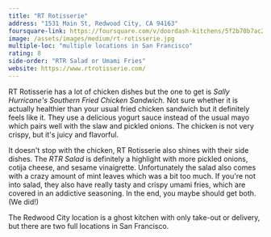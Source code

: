 ```yaml
---
title: "RT Rotisserie"
address: "1531 Main St, Redwood City, CA 94163"
foursquare-link: https://foursquare.com/v/doordash-kitchens/5f2b70b7ac280a6793143e41
image: /assets/images/medium/rt-rotisserie.jpg
multiple-loc: "multiple locations in San Francisco"
rating: 8
side-order: "RTR Salad or Umami Fries"
website: https://www.rtrotisserie.com/
---
```


RT Rotisserie has a lot of chicken dishes but the one to get is *Sally Hurricane's Southern Fried Chicken Sandwich*.
Not sure whether it is actually healthier than your usual fried chicken sandwich but it definitely feels like it. They
use a delicious yogurt sauce instead of the usual mayo which pairs well with the slaw and pickled onions. The chicken
is not very crispy, but it's juicy and flavorful.

It doesn't stop with the chicken, RT Rotisserie also shines with their side dishes. The *RTR Salad* is definitely a
highlight with more pickled onions, cotija cheese, and sesame vinaigrette. Unfortunately the salad also comes with a
crazy amount of mint leaves which was a bit too much. If you're not into salad, they also have really tasty and crispy
umami fries, which are covered in an addictive seasoning. In the end, you maybe should get both. (We did!)

The Redwood City location is a ghost kitchen with only take-out or delivery, but there are two full locations in San
Francisco.
